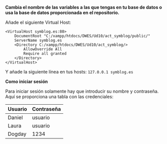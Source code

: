 **Cambia el nombre de las variables a las que tengas en tu base de datos o usa la base de datos proporcionada en el repositorio.**

Añade el siguiente Virtual Host:

```
<VirtualHost symblog.es:80>
    DocumentRoot "C:/xampp/htdocs/DWES/Ud10/act_symblog/public/"
    ServerName symblog.es
    <Directory C:/xampp/htdocs/DWES/Ud10/act_symblog/>
        AllowOverride All
        Require all granted
    </Directory>
</VirtualHost>
```

Y añade la siguiente línea en tus hosts: ``127.0.0.1 symblog.es``

**Como iniciar sesión**

Para iniciar sesión solamente hay que introducir su nombre y contraseña.
Aquí se proporciona una tabla con las credenciales:

|Usuario|Contraseña|
|--|--|
|Daniel|usuario|
|Laura|usuario|
|Dogday|1234|
